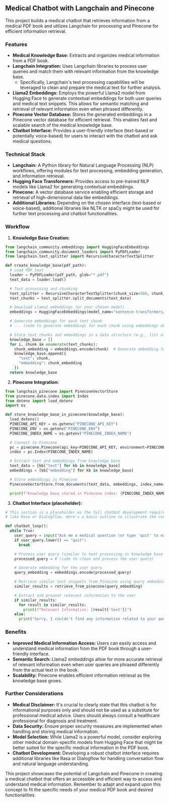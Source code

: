 ## Medical Chatbot with Langchain and Pinecone

This project builds a medical chatbot that retrieves information from a medical PDF book and utilizes Langchain for processing and Pinecone for efficient information retrieval.

###  Features

* **Medical Knowledge Base:** Extracts and organizes medical information from a PDF book.
* **Langchain Integration:** Uses Langchain libraries to process user queries and match them with relevant information from the knowledge base. 
    * Specifically, Langchain's text processing capabilities will be leveraged to clean and prepare the medical text for further analysis.
* **Llama2 Embeddings:** Employs the powerful Llama2 model from Hugging Face to generate contextual embeddings for both user queries and medical text snippets. This allows for semantic matching and retrieval of relevant information even when phrased differently.
* **Pinecone Vector Database:** Stores the generated embeddings in a Pinecone vector database for efficient retrieval. This enables fast and scalable search of the medical knowledge base.
* **Chatbot Interface:** Provides a user-friendly interface (text-based or potentially voice-based) for users to interact with the chatbot and ask medical questions.

###  Technical Stack

* **Langchain:** A Python library for Natural Language Processing (NLP) workflows, offering modules for text processing, embedding generation, and information retrieval.
* **Hugging Face Transformers:** Provides access to pre-trained NLP models like Llama2 for generating contextual embeddings.
* **Pinecone:** A vector database service enabling efficient storage and retrieval of high-dimensional data like embeddings.
* **Additional Libraries:** Depending on the chosen interface (text-based or voice-based), additional libraries like NLTK or spaCy might be used for further text processing and chatbot functionalities.

###  Workflow

1. **Knowledge Base Creation:**

```python
from langchain_community.embeddings import HuggingFaceEmbeddings
from langchain_community.document_loaders import PyPDFLoader
from langchain.text_splitter import RecursiveCharacterTextSplitter

def create_knowledge_base(pdf_path):
  # Load PDF text
  loader = PyPDFLoader(pdf_path, glob="*.pdf")
  text_data = loader.load()

  # Text processing and chunking
  text_splitter = RecursiveCharacterTextSplitter(chunk_size=500, chunk_overlap=20)
  text_chunks = text_splitter.split_documents(text_data)

  # Download Llama2 embeddings (or your chosen model)
  embeddings = HuggingFaceEmbeddings(model_name="sentence-transformers/all-MiniLM-L6-v2")

  # Generate embeddings for each text chunk
  # ... (code to generate embeddings for each chunk using embeddings object)

  # Store text chunks and embeddings in a data structure (e.g., list of dictionaries)
  knowledge_base = []
  for i, chunk in enumerate(text_chunks):
    chunk_embedding = embeddings.encode(chunk)  # Generate embedding for the chunk
    knowledge_base.append({
      "text": chunk,
      "embedding": chunk_embedding
    })
  return knowledge_base
```

2. **Pinecone Integration:**

```python
from langchain_pinecone import PineconeVectorStore
from pinecone.data.index import Index
from dotenv import load_dotenv
import os

def store_knowledge_base_in_pinecone(knowledge_base):
  load_dotenv()
  PINECONE_API_KEY = os.getenv("PINECONE_API_KEY")
  PINECONE_ENV = os.getenv("PINECONE_ENV")
  PINECONE_INDEX_NAME = os.getenv("PINECONE_INDEX_NAME")

  # Connect to Pinecone
  pc = pinecone.Pinecone(api_key=PINECONE_API_KEY, environment=PINECONE_ENV)
  index = pc.Index(PINECONE_INDEX_NAME)

  # Extract text and embeddings from knowledge base
  text_data = [kb["text"] for kb in knowledge_base]
  embeddings = [kb["embedding"] for kb in knowledge_base]

  # Store embeddings in Pinecone
  PineconeVectorStore.from_documents(text_data, embeddings, index_name=PINECONE_INDEX_NAME)

  print(f"Knowledge base stored in Pinecone index: {PINECONE_INDEX_NAME}")
```

3. **Chatbot Interface (placeholder):**

```python
# This section is a placeholder as the full chatbot development requires additional libraries
# like Rasa or Dialogflow. Here's a basic outline to illustrate the concept.

def chatbot_loop():
  while True:
    user_query = input("Ask me a medical question (or type 'quit' to exit): ")
    if user_query.lower() == "quit":
      break

    # Process user query (similar to text processing in knowledge base creation)
    processed_query = # (code to clean and process the user query)

    # Generate embedding for the user query
    query_embedding = embeddings.encode(processed_query)

    # Retrieve similar text snippets from Pinecone using query embedding
    similar_results = retrieve_from_pinecone(query_embedding)

    # Extract and present relevant information to the user
    if similar_results:
      for result in similar_results:
        print(f"Relevant Information: {result['text']}")
    else:
      print("Sorry, I couldn't find any information related to your question.")
```


###  Benefits

* **Improved Medical Information Access:** Users can easily access and understand medical information from the PDF book through a user-friendly interface.
* **Semantic Search:** Llama2 embeddings allow for more accurate retrieval of relevant information even when user queries are phrased differently from the actual text in the book.
* **Scalability:** Pinecone enables efficient information retrieval as the knowledge base grows.

###  Further Considerations

* **Medical Disclaimer:**  It's crucial to clearly state that this chatbot is for informational purposes only and should not be used as a substitute for professional medical advice. Users should always consult a healthcare professional for diagnosis and treatment. 
* **Data Security:**  Ensure proper security measures are implemented when handling and storing medical information.
* **Model Selection:** While Llama2 is a powerful model, consider exploring other medical domain-specific models from Hugging Face that might be better suited for the specific medical information in the PDF book.
* **Chatbot Development:**  Developing a robust chatbot interface requires additional libraries like Rasa or Dialogflow for handling conversation flow and natural language understanding.

This project showcases the potential of Langchain and Pinecone in creating a medical chatbot that offers an accessible and efficient way to access and understand medical information. Remember to adapt and expand upon this concept to fit the specific needs of your medical PDF book and desired functionalities.